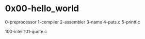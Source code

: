 # 0x00-hello_world

0-preprocessor
1-compiler
2-assembler
3-name
4-puts.c
5-printf.c

100-intel
101-quote.c
